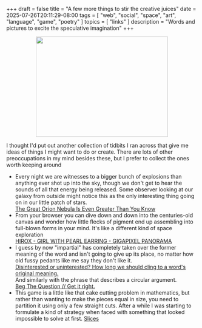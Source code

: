 +++
draft = false
title = "A few more things to stir the creative juices"
date = 2025-07-26T20:11:29-08:00
tags = [
  "web",
  "social",
  "space",
  "art",
  "language",
  "game",
  "poetry"
]
topics = [
  "links"
]
description = "Words and pictures to excite the speculative imagination"
+++
<div align="center"><a href="https://medium.com/starts-with-a-bang/the-great-orion-nebula-is-even-greater-than-you-know-f703cbfa5a52" target="_blank" rel="noopener noreferrer"><img src="https://milkfish08.s3.amazonaws.com/photo/blog/static/orionnebula.jpg" width="348" height="264"/></a></div>

I thought I'd put out another collection of tidbits I ran across that give me ideas of things I might want to do or create.
There are lots of other preoccupations in my mind besides these, but I prefer to collect the ones worth keeping around

* Every night we are witnesses to a bigger bunch of explosions than anything ever shot up into the sky, though we don't get to hear the sounds of all that energy being released.
Some observer looking at our galaxy from outside might notice this as the only interesting thing going on in our little patch of stars.<br />
[The Great Orion Nebula Is Even Greater Than You Know](https://medium.com/starts-with-a-bang/the-great-orion-nebula-is-even-greater-than-you-know-f703cbfa5a52)<br />
* From your browser you can dive down and down into the centuries-old canvas and wonder how little flecks of pigment end up assembling into full-blown forms in your mind. It's like a different kind of space exploration<br />
[HIROX - GIRL WITH PEARL EARRING - GIGAPIXEL PANORAMA](https://www.micro-pano.com/pearl/index.html)
* I guess by now "impartial" has completely taken over the former meaning of the word and isn't going to give up its place, no matter how old fussy pedants like me say they don't like it.<br />
[Disinterested or uninterested? How long we should cling to a word&#x27;s original meaning.](https://slate.com/human-interest/2011/04/disinterested-or-uninterested-how-long-we-should-cling-to-a-word-s-original-meaning.html)<br />
And similarly with the phrase that describes a circular argument.<br />
[Beg The Question // Get it right.](http://begthequestion.info/)
* This game is a little like that cake cutting problem in mathematics, but rather than wanting to make the pieces equal in size, you need to partition it using only a few straight cuts.
After a while I was starting to formulate a kind of strategy when faced with something that looked impossible to solve at first.
[Slices](https://slices.ovh/)

